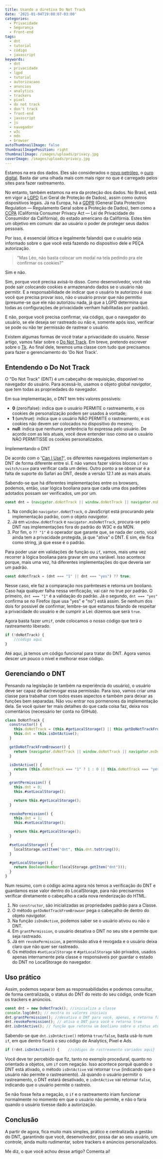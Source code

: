 ```yaml
---
title: Usando a diretiva Do Not Track
date: '2021-01-04T19:08:07-03:00'
categories:
  - Privacidade
  - Segurança
  - Front-end
tags:
  - dnt
  - tutorial
  - código
  - javascript
keywords:
  - dnt
  - privacidade
  - lgpd
  - tutorial
  - autorizacaoo
  - anuncios
  - analytics
  - trackers
  - pixel
  - do not track
  - don't track
  - front-end
  - javascript
  - js
  - navegador
  - w3c
  - mdn
  - browser
autoThumbnailImage: false
thumbnailImagePosition: right
thumbnailImage: /images/uploads/privacy.jpg
coverImage: /images/uploads/privacy.jpg
---
```

Estamos na era dos dados. Eles são considerados o [novo petróleo](https://cio.com.br/tendencias/se-os-dados-sao-o-novo-petroleo-o-que-voce-esta-fazendo-com-sua-fonte-de-riqueza), o [ouro digital](https://tiinside.com.br/17/07/2019/o-ouro-da-era-digital-os-dados/). Basta dar uma olhada mais com mais rigor no que é carregado pelos sites para fazer rastreamento.

No entanto, também estamos na era da proteção dos dados. No Brasil, está em vigor a [LGPD](https://www.lgpdbrasil.com.br/) (Lei Geral de Proteção de Dados), assim como outros dispositivos legais. Já na Europa, há a [GDPR](https://gdpr-info.eu/) (General Data Protection Regulation — Regulamento Geral sobre a Proteção de Dados), bem como a [CCPA](https://oag.ca.gov/privacy/ccpa) (California Consumer Privacy Act — Lei de Privacidade do Consumidor da Califórnia), do estado americano da Califórnia. Estes têm um objetivo em comum: dar ao usuário o poder de proteger seus dados pessoais.

Por isso, é essencial (ética e legalmente falando) que o usuário seja informado sobre o que você está fazendo no dispositivo dele e PEÇA autorização.

> "Mas Léo, não basta colocar um modal na tela pedindo pra ele confirmar os cookies?"

Sim e não.

Sim, porque você precisa avisá-lo disso. Como desenvolvedor, você não pode sair colocando cookies e armazenando dados se o usuário não permitir. E a responsabilidade de indicar que o usuário te autorizou é sua: você que precisa provar isso, não o usuário provar que não permitiu (presume-se que ele não autorizou nada, já que a LGPD determina que todas as configurações de privacidade venham habilitadas por padrão).

E não, porque você precisa confirmar, via código, que o navegador do usuário, se ele deseja ser rastreado ou não e, somente após isso, verificar se pode ou não ter permissão de rastrear o usuário.

Existem algumas formas de você tratar a privacidade do usuário. Nesse artigo, vamos falar sobre o [Do Not Track](https://developer.mozilla.org/en-US/docs/Web/HTTP/Headers/DNT). Em breve, pretendo escrever sobre o [Tk](https://developer.mozilla.org/en-US/docs/Web/HTTP/Headers/Tk). Ao final dele, teremos uma classe com tudo que precisamos para fazer o gerenciamento do 'Do Not Track'.

## Entendendo o Do Not Track

O "Do Not Track" (DNT) é um cabeçalho de requisição, disponível no navegador do usuário. Para acessá-lo, usamos o objeto global _navigator_, que tem todas as propriedades do navegador.

Em sua implementação, o DNT tem três valores possíveis:

* **0** (zero/false): indica que o usuário PERMITE o rastreamento, e os cookies de personalização podem ser usados à vontade;
* **1** (um/true): indica que o usuário NÃO PERMITE o rastreamento, e os cookies não devem ser colocados no dispositivo do mesmo;
* **null**: indica que nenhuma preferência foi expressa pelo usuário. De acordo com as leis atuais, você deve entender isso como se o usuário NÃO PERMITISSE os cookies personalizados.

Implementando o DNT

De acordo com o '[Can I Use?](https://caniuse.com/?search=do%20not%20tr)', os diferentes navegadores implementam o DNT de forma diferente entre si. E não vamos fazer vários blocos `if` ou `switch/case` para verificar cada um deles. Outro ponto a se observar é a falta de suporte do Safari ao DNT, desde a versão 12.1 até as mais atuais.

Sabendo-se que há diferentes implementações entre os browsers, podemos, então, usar lógica booliana para que cada uma dos padrões adotados possam ser verificados, um por um.

```javascript
const dnt = (navigator.doNotTrack || window.doNotTrack || navigator.msDoNotTrack) ?? "1";
```

1. Na condição `navigator.doNotTrack`, o JavaScript está procurando pela implementação padrão, com o objeto _navigator_.
2. Já em `window.doNotTrack` e `navigator.msDoNotTrack`, procura-se pelo DNT nas implementações fora do padrão do W3C e da MDN.
3. Por fim, o `?? "1"` é o operador que garante que, se nada der certo, você ainda tem a privacidade protegida, já que "ativa" o DNT. E sim, ele fica como string, já que esse é o padrão.

Para poder usar em validações de função ou `if`, vamos, mais uma vez recorrer à lógica booliana para gravar em uma variável. Isso acontece porque, mais uma vez, há diferentes implementações do que deveria ser um padrão.

```javascript
const doNotTrack = (dnt === "1" || dnt === "yes") ?? true;
```

Nesse caso, ele faz a comparação nos parênteses e retorna um booliano. Caso haja qualquer falha nessa verificação, vai cair no true por padrão. O primeiro, `dnt === "1"` é a validação do padrão. Já o segundo, `dnt === "yes"` confirma se no Firefox (que usa "yes" e "no") está assim. Se nenhum dos dois for possível de confirmar, lembre-se que estamos falando de respeitar a privacidade do usuário e de cumprir a Lei: dizemos que será `true`.

Agora basta fazer um`if`, onde colocamos o nosso código que terá o rastreamento liberado.

```javascript
if (!doNotTrack) {
    //código aqui
}
```

Até aqui, já temos um código funcional para tratar do DNT. Agora vamos descer um pouco o nível e melhorar esse código.

## Gerenciando o DNT

Pensando na legislação (e também na experiência do usuário), o usuário deve ser capaz de dar/revogar essa permissão. Para isso, vamos criar uma classe para trabalhar com todos esses aspectos e também para deixar as funções bem separadas. Não vou entrar nos pormenores da implementação dela. Se você quiser ter mais detalhes do que cada coisa faz, deixa nos comentários (necessário ter conta no GitHub).

```javascript
class DoNotTrack {
  constructor() {
    this.doNotTrack = (this.#getLocalStorage() || this.getDoNotTrackFromBrowser());
    this.dnt = this.isDntActive();
  }

  getDoNotTrackFromBrowser() {
    return (navigator.doNotTrack || window.doNotTrack || navigator.msDoNotTrack) ?? "1";
  }

  isDntActive() {
    return (this.doNotTrack === "1" ? 1 : 0 || this.doNotTrack === "yes" ? 1 : 0) ?? 1;
  }

  grantPermission() {
    this.dnt = 0;
    this.#setLocalStorage();

    return this.#getLocalStorage();
  }

  revokePermission() {
    this.dnt = 1;
    this.#setLocalStorage();

    return this.#getLocalStorage();
  }

  #setLocalStorage() {
    localStorage.setItem("dnt", this.dnt.toString());
  }

  #getLocalStorage() {
    return Boolean(Number(localStorage.getItem("dnt")));
  }
}
```

Num resumo, com o código acima agora nós temos a verificação do DNT e guardamos esse valor dentro do LocalStorage, para não precisarmos verificar diretamente o cabeçalho a cada nova renderização do HTML.

1. No `constructor`, são inicializadas as propriedades padrão para a Classe.
2. O método `getDoNotTrackFromBrowser` pega o cabeçalho de dentro do objeto _navigator_.
3. Na função `isDndActive`, podemos saber se o usuário ativou ou não o DNT.
4. Em `grantPermission`, o usuário desativa o DNT no seu site e permite que seja rastreado.
5. Já em `revokePermission`, a permissão ativa é revogada e o usuário deixa claro que não quer ser rastreado.
6. Os métodos `#setLocalStorage` e `#getLocalStorage` são privados, usados apenas internamente pela classe e responsáveis por guardar o estado do DNT no LocalStorage do navegador.

## Uso prático

Assim, podemos separar bem as responsabilidades e podemos consultar, de forma centralizada, o status do DNT do resto do seu código, onde ficam os trackers e anúncios.

```javascript
const dnt = new DoNotTrack(); //inicializa a classe
console.log(dnt); // mostra os valores iniciais
dnt.grantPermission(); //desativa o DNT para você, apenas, e retorna false
dnt.revokePermission(); // ativa o DNT para você e retorna true
dnt.isDntActive(); // função que retorna um booliano sobre o status atual do DNT
```

Sabendo-se que `dnt.isDntActive()` retorna `true/false`, basta usá-lo num `if`, em que dentro ficará o seu código de Analytics, Pixel e Ads.

```javascript
if (!dnt.isDntActive()) {    //códigos de rastreamento variados aqui}
```

Você deve ter percebido que fiz, tanto no exemplo procedural, quanto no orientado a objetos, um `if` com negação. Isso acontece porquê quando o DNT está ativado, o método `isDntActive` vai retornar `true` (indicando que o usuário não permite o rastreamento). Já quando o usuário permitir o rastreamento, o DNT estará desativado, e `isDntActive` vai retornar `false`, indicando que o usuário permite o rastreio. 

Se não fosse feita a negação, o `if` e o rastreamento iriam funcionar normalmente no momento em que o usuário não permite, e não o faria quando o usuário tivesse dado a autorização.

## Conclusão

A partir de agora, fica muito mais simples, prático e centralizada a gestão do DNT, garantindo que você, desenvolvedor, possa dar ao seu usuário, um controle, ainda muito rudimentar, sobre trackers e anúncios personalizados.

Me diz, o que você achou desse artigo? Comenta aí!

